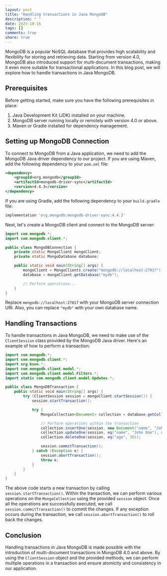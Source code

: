 ```yaml
---
layout: post
title: "Handling transactions in Java MongoDB"
description: " "
date: 2023-10-16
tags: []
comments: true
share: true
---
```


MongoDB is a popular NoSQL database that provides high scalability and flexibility for storing and retrieving data. Starting from version 4.0, MongoDB also introduced support for multi-document transactions, making it even more suitable for transactional applications. In this blog post, we will explore how to handle transactions in Java MongoDB.

## Prerequisites

Before getting started, make sure you have the following prerequisites in place:

1. Java Development Kit (JDK) installed on your machine.
2. MongoDB server running locally or remotely with version 4.0 or above.
3. Maven or Gradle installed for dependency management.

## Setting up MongoDB Connection

To connect to MongoDB from a Java application, we need to add the MongoDB Java driver dependency to our project. If you are using Maven, add the following dependency to your `pom.xml` file:

```xml
<dependency>
    <groupId>org.mongodb</groupId>
    <artifactId>mongodb-driver-sync</artifactId>
    <version>4.4.3</version>
</dependency>
```

If you are using Gradle, add the following dependency to your `build.gradle` file:

```groovy
implementation 'org.mongodb:mongodb-driver-sync:4.4.3'
```

Next, let's create a MongoDB client and connect to the MongoDB server:

```java
import com.mongodb.*;
import com.mongodb.client.*;

public class MongoDBConnection {
    private static MongoClient mongoClient;
    private static MongoDatabase database;

    public static void main(String[] args) {
        mongoClient = MongoClients.create("mongodb://localhost:27017");
        database = mongoClient.getDatabase("mydb");

        // Perform operations...
    }
}
```

Replace `mongodb://localhost:27017` with your MongoDB server connection URI. Also, you can replace `"mydb"` with your own database name.

## Handling Transactions

To handle transactions in Java MongoDB, we need to make use of the `ClientSession` class provided by the MongoDB Java driver. Here's an example of how to perform a transaction:

```java
import com.mongodb.*;
import com.mongodb.client.*;
import org.bson.*;
import com.mongodb.client.model.*;
import com.mongodb.client.model.Filters.*;
import static com.mongodb.client.model.Updates.*;

public class MongoDBTransaction {
    public static void main(String[] args) {
        try (ClientSession session = mongoClient.startSession()) {
            session.startTransaction();

            try {
                MongoCollection<Document> collection = database.getCollection("mycollection");

                // Perform operations within the transaction
                collection.insertOne(session, new Document("name", "John Doe"));
                collection.updateOne(session, eq("name", "John Doe"), set("age", 30));
                collection.deleteOne(session, eq("age", 30));

                session.commitTransaction();
            } catch (Exception e) {
                session.abortTransaction();
                throw e;
            }
        }
    }
}
```

The above code starts a new transaction by calling `session.startTransaction()`. Within the transaction, we can perform various operations on the `MongoCollection` using the provided `session` object. Once all the operations are successfully executed, we call `session.commitTransaction()` to commit the changes. If any exception occurs during the transaction, we call `session.abortTransaction()` to roll back the changes.

## Conclusion

Handling transactions in Java MongoDB is made possible with the introduction of multi-document transactions in MongoDB 4.0 and above. By using the `ClientSession` object and the provided methods, we can perform multiple operations in a transaction and ensure atomicity and consistency in our application.